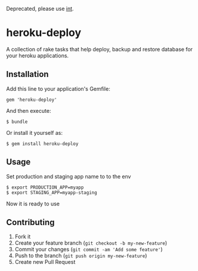 Deprecated, please use [int](https://github.com/Helabs/int).

# heroku-deploy

A collection of rake tasks that help deploy, backup and restore database for your heroku applications.

## Installation

Add this line to your application's Gemfile:

    gem 'heroku-deploy'

And then execute:

    $ bundle

Or install it yourself as:

    $ gem install heroku-deploy

## Usage

Set production and staging app name to to the env

    $ export PRODUCTION_APP=myapp
    $ export STAGING_APP=myapp-staging

Now it is ready to use

## Contributing

1. Fork it
2. Create your feature branch (`git checkout -b my-new-feature`)
3. Commit your changes (`git commit -am 'Add some feature'`)
4. Push to the branch (`git push origin my-new-feature`)
5. Create new Pull Request
